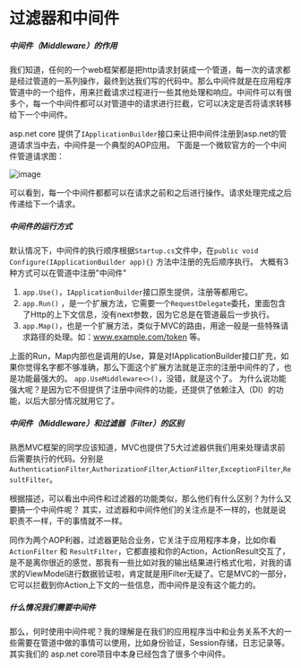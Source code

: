 # 过滤器和中间件

##### 中间件（Middleware）的作用

我们知道，任何的一个web框架都是把http请求封装成一个管道，每一次的请求都是经过管道的一系列操作，最终到达我们写的代码中。那么中间件就是在应用程序管道中的一个组件，用来拦截请求过程进行一些其他处理和响应。中间件可以有很多个，每一个中间件都可以对管道中的请求进行拦截，它可以决定是否将请求转移给下一个中间件。

asp.net core 提供了`IApplicationBuilder`接口来让把中间件注册到asp.net的管道请求当中去，中间件是一个典型的AOP应用。 下面是一个微软官方的一个中间件管道请求图：

![image](https://images2015.cnblogs.com/blog/250417/201612/250417-20161222153407401-1473163223.png)

可以看到，每一个中间件都都可以在请求之前和之后进行操作。请求处理完成之后传递给下一个请求。

##### 中间件的运行方式

默认情况下，中间件的执行顺序根据`Startup.cs`文件中，在`public void Configure(IApplicationBuilder app){}` 方法中注册的先后顺序执行。
大概有3种方式可以在管道中注册"中间件"

1. `app.Use()`，`IApplicationBuilder`接口原生提供，注册等都用它。
2. `app.Run()` ，是一个扩展方法，它需要一个`RequestDelegate`委托，里面包含了Http的上下文信息，没有next参数，因为它总是在管道最后一步执行。
3. `app.Map()`，也是一个扩展方法，类似于MVC的路由，用途一般是一些特殊请求路径的处理。如：www.example.com/token 等。

上面的Run，Map内部也是调用的Use，算是对IApplicationBuilder接口扩充，如果你觉得名字都不够准确，那么下面这个扩展方法就是正宗的注册中间件的了，也是功能最强大的。
`app.UseMiddleware<>()`，没错，就是这个了。 为什么说功能强大呢？是因为它不但提供了注册中间件的功能，还提供了依赖注入（DI）的功能，以后大部分情况就用它了。

##### 中间件（Middleware）和过滤器（Filter）的区别

熟悉MVC框架的同学应该知道，MVC也提供了5大过滤器供我们用来处理请求前后需要执行的代码。分别是`AuthenticationFilter`,`AuthorizationFilter`,`ActionFilter`,`ExceptionFilter`,`ResultFilter`。

根据描述，可以看出中间件和过滤器的功能类似，那么他们有什么区别？为什么又要搞一个中间件呢？
其实，过滤器和中间件他们的关注点是不一样的，也就是说职责不一样，干的事情就不一样。

同作为两个AOP利器，过滤器更贴合业务，它关注于应用程序本身，比如你看`ActionFilter` 和 `ResultFilter`，它都直接和你的Action，ActionResult交互了，是不是离你很近的感觉，那我有一些比如对我的输出结果进行格式化啦，对我的请求的ViewModel进行数据验证啦，肯定就是用Filter无疑了。它是MVC的一部分，它可以拦截到你Action上下文的一些信息，而中间件是没有这个能力的。

##### 什么情况我们需要中间件

那么，何时使用中间件呢？我的理解是在我们的应用程序当中和业务关系不大的一些需要在管道中做的事情可以使用，比如身份验证，Session存储，日志记录等。其实我们的 asp.net core项目中本身已经包含了很多个中间件。